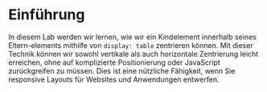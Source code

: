 # Einführung

In diesem Lab werden wir lernen, wie wir ein Kindelement innerhalb seines Eltern-elements mithilfe von `display: table` zentrieren können. Mit dieser Technik können wir sowohl vertikale als auch horizontale Zentrierung leicht erreichen, ohne auf komplizierte Positionierung oder JavaScript zurückgreifen zu müssen. Dies ist eine nützliche Fähigkeit, wenn Sie responsive Layouts für Websites und Anwendungen entwerfen.
